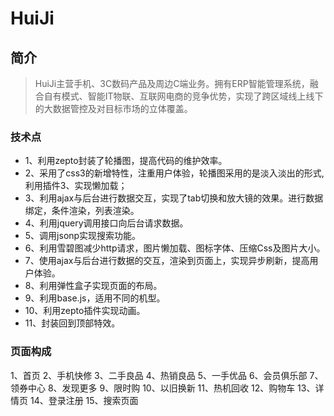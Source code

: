 # HuiJi
## 简介
>HuiJi主营手机、3C数码产品及周边C端业务。拥有ERP智能管理系统，融合自有模式、智能IT物联、互联网电商的竞争优势，实现了跨区域线上线下的大数据管控及对目标市场的立体覆盖。
### 技术点
* 1、利用zepto封装了轮播图，提高代码的维护效率。
* 2、采用了css3的新增特性，注重用户体验，轮播图采用的是淡入淡出的形式,利用插件3、实现懒加载；
* 3、利用ajax与后台进行数据交互，实现了tab切换和放大镜的效果。进行数据绑定，条件渲染，列表渲染。
* 4、利用jquery调用接口向后台请求数据。
* 5、调用jsonp实现搜索功能。
* 6、利用雪碧图减少http请求，图片懒加载、图标字体、压缩Css及图片大小。
* 7、使用ajax与后台进行数据的交互，渲染到页面上，实现异步刷新，提高用户体验。
* 8、利用弹性盒子实现页面的布局。
* 9、利用base.js，适用不同的机型。
* 10、利用zepto插件实现动画。
* 11、封装回到顶部特效。
### 页面构成
1、首页
2、手机快修
3、二手良品
4、热销良品
5、一手优品
6、会员俱乐部
7、领券中心
8、发现更多
9、限时购
10、以旧换新
11、热机回收
12、购物车
13、详情页
14、登录注册
15、搜索页面
